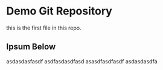 # Demo Git Repository

this is the first file in this repo.

## Ipsum Below

asdasdasfasdf
asdfasdasdfasd
asasdfasdfasdf
asdasdasdfa
